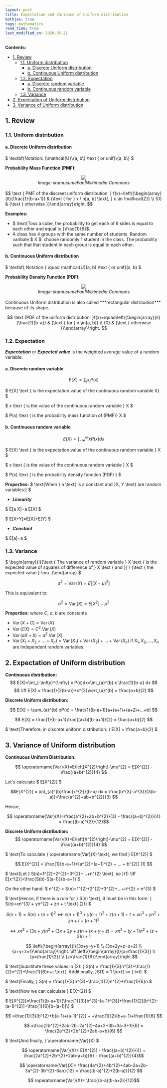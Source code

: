 ```yaml
---
layout: post
title: Expectation and Variance of Uniform distribution
mathjax: true
tags: mathematics
read_time: true
last_modified_on: 2020-05-21
---
```

**Contents:**

<!-- MarkdownTOC autolink=true -->

- [1. Review](#1-review)
	- [1.1. Uniform distribution](#11-uniform-distribution)
		- [a. Discrete Uniform distribution](#a-discrete-uniform-distribution)
		- [b. Continuous Uniform distribution](#b-continuous-uniform-distribution)
	- [1.2. Expectation](#12-expectation)
		- [a. Discrete random variable](#a-discrete-random-variable)
		- [b. Continuous random variable](#b-continuous-random-variable)
	- [1.3. Variance](#13-variance)
- [2. Expectation of Uniform distribution](#2-expectation-of-uniform-distribution)
- [3. Variance of Uniform distribution](#3-variance-of-uniform-distribution)

<!-- /MarkdownTOC -->

## 1. Review
### 1.1. Uniform distribution
#### a. Discrete Uniform distribution

$ \textbf{Notation: }\mathcal{U}\\{a, b\\} \text { or unif}\\{a, b\\} $

**Probability Mass Function (PMF)**:

<center><img src="{{ site.url }}{{ site.baseurl }}/assets/images/uniform_distribution_discrete.png"></center>
<center><i>Image: ikamusumeFan|Wikimedia Commons</i></center>

<br>
$$ \text { PMF of the discreet uniform distribution: } f(x)=\left\{\begin{array}{ll}{\frac{1}{b-a+1}} & {\text { for } x \in[a, b] \text{, } x \in \mathcal{Z}} \\ {0} & {\text { otherwise }}\end{array}\right. $$

**Examples:**
* $ \text{Toss a cube, the probability to get each of 6 sides is equal to each other and equal to }\frac{1}{6}$.
* A class has 4 groups with the same number of students. Random varibale $ X $: choose randomly 1 student in the class.
The probability such that that student in each group is equal to each other.

#### b. Continuous Uniform distribution <a name="continuous-uniform-dis-review"></a>

$ \textbf{ Notation } \quad \mathcal{U}(a, b) \text { or unif}(a, b) $

**Probability Density Function (PDF)**:
<center><img src="{{ site.url }}{{ site.baseurl }}/assets/images/uniform_distribution_continuous.png"></center>
<center><i>Image: ikamusumeFan|Wikimedia Commons</i></center>

<br>
Continuous Uniform distribution is also called ***rectangular distribution*** because of its shape.

$$ \text {PDF of the uniform distribution: }f(x)=\quad\left\{\begin{array}{ll}{\frac{1}{b-a}} & {\text { for } x \in[a, b]} \\ {0} & {\text { otherwise }}\end{array}\right. $$ 

### 1.2. Expectation
***Expectation*** or ***Expected value*** is the weighted average value of a random variable.
#### a. Discrete random variable

$$ E[X]=\sum_{i} x_{i} P(x) $$

$ E[X] \text { is the expectation value of the continuous random variable X} $

$ x \text { is the value of the continuous random variable } X $

$ P(x) \text { is the probability mass function of (PMF)} X $

#### b. Continuous random variable

$$ E(X)=\int_{-\infty}^{\infty} x P(x) d x $$

$ E(X) \text { is the expectation value of the continuous random variable } X $

$ x \text { is the value of the continuous random variable } X $

$ P(x) \text { is the probability density function (PDF) } $

**Properties:**
$ \text{When } a \text{ is a constant and }X, Y \text{ are random variables:} $
* ***Linearity***

$ E[a X]=a E[X] $

$ E[X+Y]=E[X]+E[Y] $

* ***Constant***

$ E[a]=a $

### 1.3. Variance
$ \begin{array}{l}{\text { The variance of random variable } X \text { is the expected value of squares of difference of } X \text { and }} \\ {\text { the expected value } \mu .}\end{array} $

$$ \sigma^{2}=\operatorname{Var}(X)=E\left[(X-\mu)^{2}\right] $$

This is equivalent to:

$$ \sigma^{2}=\operatorname{Var}(X)=E\left[X^{2}\right]-\mu^{2} $$

**Properties:** where $C$, $a$, $b$ are constants

* $\operatorname{Var}(X+C) = \operatorname{Var}(X)$
* $\operatorname{Var}(CX)=C^{2}.\operatorname{Var}(X)$
* $\operatorname{Var}(aX + b)=a^{2}.\operatorname{Var}(X)$
* $\operatorname{Var}(X_{1}+X_{2}+...+X_{n})=\operatorname{Var}(X_{1})+\operatorname{Var}(X_{2})+...+\operatorname{Var}(X_{n})$ if $X_{1}, X_{2},..., X_{n}$ are independent random variables.

## 2. Expectation of Uniform distribution
**Continuous distribution:**
$$ E(X)=\int_{-\infty}^{\infty} x P(x)dx=\int_{a}^{b} x \frac{1}{b-a} dx $$
$$ \iff E(X) = \frac{1}{2(b-a)}*x^{2}\vert_{a}^{b} = \frac{a+b}{2} $$

**Discrete Uniform distribution:**

$$ E[X] = \sum_{a}^{b} xP(x) = \frac{1}{b-a+1}[a+(a+1)+(a+2)+...+b] $$

$$ E[X] = \frac{1}{b-a+1}\frac{(a+b)(b-a+1)}{2} = \frac{a+b}{2} $$

$ \text{Therefore, in discrete uniform distribution: } E[X] = \frac{a+b}{2} $

## 3. Variance of Uniform distribution
**Continuous Uniform Distribution:**

$$ \operatorname{Var}(X)=E\left[X^{2}\right]-\mu^{2} =  E[X^{2}] - \frac{(a+b)^{2}}{4} $$


Let's calculate $ E[X^{2}] $

$$E[X^{2}] = \int_{a}^{b}\frac{x^{2}}{b-a} dx = \frac{b^{3}-a^{3}}{3(b-a)}=\frac{a^{2}+ab+b^{2}}{3} $$

Hence, 

$$ \operatorname{Var}(X)=\frac{a^{2}+ab+b^{2}}{3} - \frac{(a+b)^{2}}{4} = \frac{(b-a)^{2}}{12}$$


**Discrete Uniform distribution:**
$$ \operatorname{Var}(X)=E\left[X^{2}\right]-\mu^{2} =  E[X^{2}] - \frac{(a+b)^{2}}{4} $$

$ \text{To calculate } \operatorname{Var}(X) \text{, we find } E[X^{2}] $

$$ E[X^{2}] = \frac{1}{b-a+1}*[a^{2}+(a+1)^{2} + ... + b^{2}] (1) $$

$ \text{Let } S(n)=1^{2}+2^{2}+3^{2}+...+n^{2} \text{, so }(1) \iff E[x^{2}]=\frac{S(b)-S(a-1)}{b-a+1} $

On the other hand:
$ n^{2} < S(n)=1^{2}+2^{2}+3^{2}+...+n^{2} < n^{3} $

$ \text{Hence, if there is a rule for } S(n) \text{, it must be in this form: } S(n)=xn^{3} + yn^{2} + zn + t \text{ (2)} $

$$ S(n+1) = S(n) + (n+1)^{2} \iff x(n+1)^{3} + y(n+1)^{2} + z(n+1) + t = xn^{3} + yn^{2} + zn + t + (n+1)^{2} $$

$$ \iff xn^{3} + (3x+y)n^{2} + (3x+2y+z)n + (x+y+z) = xn^{3} + (y+1)n^{2} + (z+2)n +1 $$

$$ \left\{\begin{array}{l}{3x+y=y+1} \\ {3x+2y+z=z+2} \\ {x+y+z=1}\end{array}\right. \iff \left\{\begin{array}{l}{x=\frac{1}{3}} \\ {y=\frac{1}{2}} \\ {z=\frac{1}{6}}\end{array}\right.$$

$ \text{Substitute these values in (2): } S(n) = \frac{1}{3}n^{3}+\frac{1}{2}n^{2}+\frac{1}{6}n+t \text{. Additionally, }S(1) = 1 \text{ so } t=0. $

$ \text{Finally, } S(n) = \frac{1}{3}n^{3}+\frac{1}{2}n^{2}+\frac{1}{6}n $

$ \text{Now we can calculate } E[X^{2}] $

$ E[X^{2}]=\frac{1}{b-a+1}\\{\frac{1}{3}[b^{3}-(a-1)^{3}]+\frac{1}{2}[b^{2}-(a-1)^{2}]+\frac{1}{6}[b-(a-1)]\\} $

$$ =\frac{1}{3}[b^{2}+b(a-1)+(a-1)^{2}] + +\frac{1}{2}(b+a-1)+\frac{1}{6} $$

$$ =\frac{2b^{2}+2ab-2b+2a^{2}-4a+2+3b+3a-3+1}{6} = \frac{2a^{2}+2b^{2}+2ab-a+b}{6} $$

$ \text{And finally, } \operatorname{Var}(X) $

$$ \operatorname{Var}(X)=  E[X^{2}] - \frac{(a+b)^{2}}{4} =  \frac{2a^{2}+2b^{2}+2ab-a+b}{6} - \frac{(a+b)^{2}}{4}$$

$$ \operatorname{Var}(X)=  \frac{4a^{2}+4b^{2}+4ab-2a+2b-3a^{2}-3b^{2}-6ab}{12} = \frac{(b-a)^{2}+2(b-a)}{12} $$

$$ \operatorname{Var}(X)=  \frac{(b-a)(b-a+2)}{12}$$


